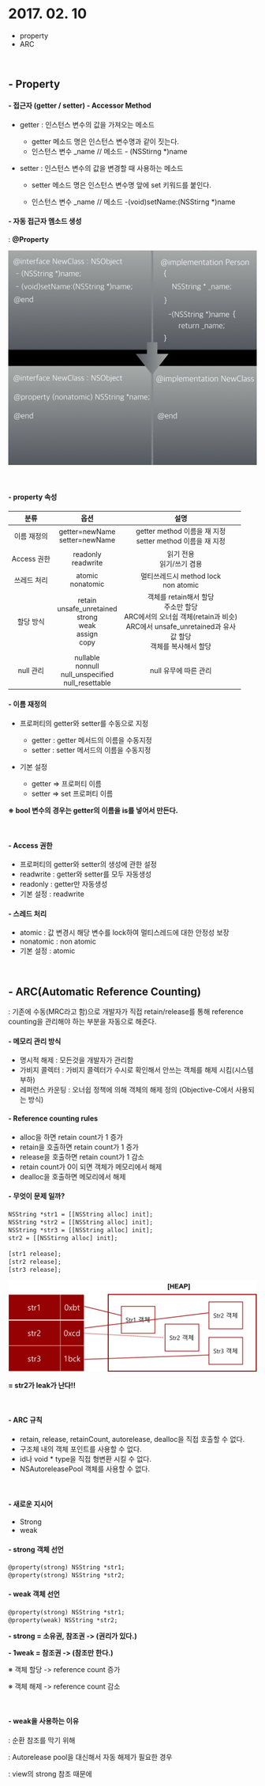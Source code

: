 # 2017. 02. 10

- property
- ARC

<br>

## - Property

#### - 접근자 (getter / setter) - Accessor Method

- getter : 인스턴스 변수의 값을 가져오는 메소드
	
	- getter 메소드 명은 인스턴스 변수명과 같이 짓는다.
	- 인스턴스 변수 _name // 메소드 - (NSStirng *)name

- setter : 인스턴스 변수의 값을 변경할 때 사용하는 메소드

	- setter 메소드 명은 인스턴스 변수명 앞에 set 키워드를 붙인다.
	
	- 인스턴스 변수 _name // 메소드 -(void)setName:(NSStirng *)name

#### - 자동 접근자 멤소드 생성

: **@Property**


![](https://github.com/BaekJinCho/iOS.school/blob/master/Study/Image/property.png?raw=true) 

<br>

#### - property 속성

|분류|옵션|설명|
|:---:|:---:|:---:|
|이름 재정의|getter=newName<br>setter=newName|getter method 이름을 재 지정<br> setter method 이름을 재 지정
|Access 권한|readonly<br>readwrite|읽기 전용<br>읽기/쓰기 겸용
|쓰레드 처리|atomic<br>nonatomic|멀티쓰레드시 method lock<br>non atomic
|할당 방식|retain<br>unsafe_unretained<br>strong<br>weak<br>assign<br>copy|객체를 retain해서 할당<br>주소만 할당<br>ARC에서의 오너쉽 객체(retain과 비슷)<br>ARC에서 unsafe_unretained과 유사<br>값 할당<br>객체를 복사해서 할당	
|null 관리|nullable<br>nonnull<br>null_unspecified<br>null_resettable|null 유무에 따른 관리	

#### - 이름 재정의

- 프로퍼티의 getter와 setter를 수동으로 지정
	- getter : getter 메서드의 이름을 수동지정
	- setter : setter 메서드의 이름을 수동지정

- 기본 설정
	- getter => 프로퍼티 이름
	- setter => set 프로퍼티 이름

**※ bool 변수의 경우는 getter의 이름을 is를 넣어서 만든다.** 

<br>

#### - Access 권한

- 프로퍼티의 getter와 setter의 생성에 관한 설정
- readwrite : getter와 setter를 모두 자동생성
- readonly : getter만 자동생성
- 기본 설정 : readwrite

#### - 스레드 처리

- atomic : 값 변경시 해당 변수를 lock하여 멀티스레드에 대한 안정성 보장
- nonatomic : non atomic
- 기본 설정 : atomic

<br>

## - ARC(Automatic Reference Counting)

: 기존에 수동(MRC라고 함)으로 개발자가 직접 retain/release를 통해 reference counting을 관리해야 하는 부분을 자동으로 해준다.

#### - 메모리 관리 방식

- 명시적 해제 : 모든것을 개발자가 관리함
- 가비지 콜렉터 : 가비지 콜렉터가 수시로 확인해서 안쓰는 객체를 해제 시킴(시스템 부하)
- 레퍼런스 카운팅 : 오너쉽 정책에 의해 객체의 해제 정의 (Objective-C에서 사용되는 방식)

#### - Reference counting rules 

- alloc을 하면 retain count가 1 증가
- retain을 호출하면 retain count가 1 증가
- release을 호출하면 retain count가 1 감소
- retain count가 0이 되면 객체가 메모리에서 해제
- dealloc을 호출하면 메모리에서 해제

#### - 무엇이 문제 일까?

```objc
NSString *str1 = [[NSString alloc] init];
NSString *str2 = [[NSString alloc] init];
NSString *str3 = [[NSString alloc] init];
str2 = [[NSStirng alloc] init];

[str1 release];
[str2 release];
[str3 release];
```

![](https://github.com/projectlife724/i.wonsuk.choi/blob/master/Notes/Images/DAY%2022/ARC.png?raw=true)

**= str2가 leak가 난다‼️**


<br>

#### - ARC 규칙

- retain, release, retainCount, autorelease, dealloc을 직접 호출할 수 없다.
- 구조체 내의 객체 포인트를 사용할 수 없다.
- id나 void * type을 직접 형변환 시킬 수 없다.
- NSAutoreleasePool 객체를 사용할 수 없다.

<br>

#### - 새로운 지시어

- Strong
- weak

#### - strong 객체 선언

```objc
@property(strong) NSString *str1;
@property(strong) NSString *str2;
```

#### - weak 객체 선언

```objc
@property(strong) NSString *str1;
@property(weak) NSString *str2;
```
**- strong = 소유권, 참조권 -> (권리가 있다.)**

**- 1weak = 참조권 -> (참조만 한다.)**

※ 객체 할당 -> reference count 증가

※ 객체 해제 -> reference count 감소

<br>

#### - weak을 사용하는 이유
: 순환 참조를 막기 위해

: Autorelease pool을 대신해서 자동 해제가 필요한 경우

: view의 strong 참조 때문에